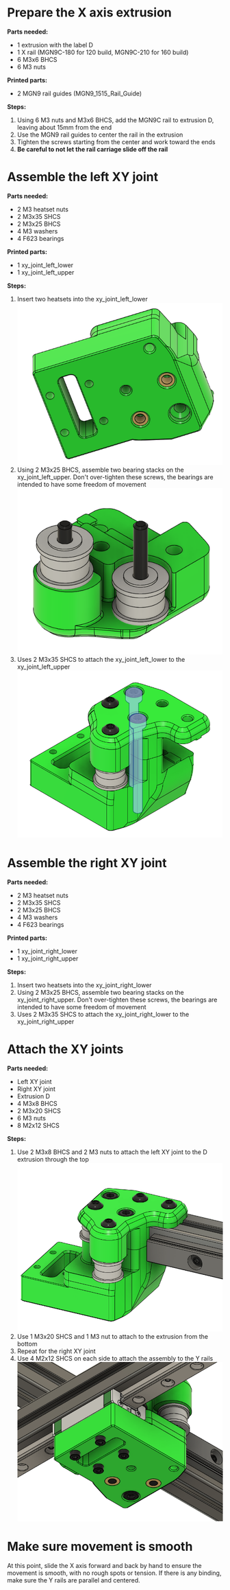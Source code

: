 # Prepare the X axis extrusion


**Parts needed:**
* 1 extrusion with the label D
* 1 X rail (MGN9C-180 for 120 build, MGN9C-210 for 160 build)
* 6 M3x6 BHCS
* 6 M3 nuts
  
**Printed parts:**
* 2 MGN9 rail guides (MGN9_1515_Rail_Guide)

**Steps:**

1. Using 6 M3 nuts and M3x6 BHCS, add the MGN9C rail to extrusion D, leaving about 15mm from the end
2. Use the MGN9 rail guides to center the rail in the extrusion
3. Tighten the screws starting from the center and work toward the ends
4. **Be careful to not let the rail carriage slide off the rail**




# Assemble the left XY joint


**Parts needed:**
* 2 M3 heatset nuts
* 2 M3x35 SHCS 
* 2 M3x25 BHCS
* 4 M3 washers
* 4 F623 bearings


**Printed parts:**
* 1 xy_joint_left_lower
* 1 xy_joint_left_upper


**Steps:**
1. Insert two heatsets into the xy_joint_left_lower ![](images/xy_joint_left_heatsets.png)
2. Using 2 M3x25 BHCS, assemble two bearing stacks on the xy_joint_left_upper. Don't over-tighten these screws, the bearings are intended to have some freedom of movement ![](images/xy_joint_left_upper_bearing_stacks.png)
3. Uses 2 M3x35 SHCS to attach the xy_joint_left_lower to the xy_joint_left_upper ![](images/xy_joint_attached.png)
   



# Assemble the right XY joint


**Parts needed:**
* 2 M3 heatset nuts
* 2 M3x35 SHCS 
* 2 M3x25 BHCS
* 4 M3 washers
* 4 F623 bearings


**Printed parts:**
* 1 xy_joint_right_lower
* 1 xy_joint_right_upper


**Steps:**
1. Insert two heatsets into the xy_joint_right_lower 
2. Using 2 M3x25 BHCS, assemble two bearing stacks on the xy_joint_right_upper. Don't over-tighten these screws, the bearings are intended to have some freedom of movement 
3. Uses 2 M3x35 SHCS to attach the xy_joint_right_lower to the xy_joint_right_upper 


# Attach the XY joints

**Parts needed:**
* Left XY joint
* Right XY joint
* Extrusion D
* 4 M3x8 BHCS
* 2 M3x20 SHCS
* 6 M3 nuts
* 8 M2x12 SHCS      

**Steps:**
1. Use 2 M3x8 BHCS and 2 M3 nuts to attach the left XY joint to the D extrusion through the top ![](images/xy_left_attached_to_rail.png)
2. Use 1 M3x20 SHCS and 1 M3 nut to attach to the extrusion from the bottom
3. Repeat for the right XY joint
4. Use 4 M2x12 SHCS on each side to attach the assembly to the Y rails ![](images/xy_joint_attached_to_frame.png)


# Make sure movement is smooth

At this point, slide the X axis forward and back by hand to ensure the movement is smooth, with no rough spots or tension. If there is any binding, make sure the Y rails are parallel and centered.